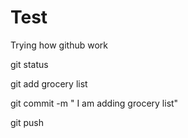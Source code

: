 # Test
Trying how github work

git status

git add grocery list

git commit -m " I am adding grocery list"


git push 
